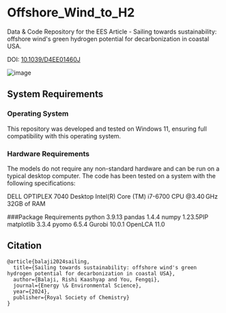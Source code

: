 # Offshore_Wind_to_H2
Data &amp; Code Repository for the EES Article - Sailing towards sustainability: offshore wind's green hydrogen potential for decarbonization in coastal USA.

DOI: [10.1039/D4EE01460J](https://doi.org/10.1039/D4EE01460J)

![image](https://github.com/user-attachments/assets/e8a23f66-0ca1-4e4c-bbee-7b95fc681e58)

## System Requirements

### Operating System
This repository was developed and tested on Windows 11, ensuring full compatibility with this operating system.

### Hardware Requirements
The models do not require any non-standard hardware and can be run on a typical desktop computer. The code has been tested on a system with the following specifications:

DELL OPTIPLEX 7040 Desktop 
Intel(R) Core (TM) i7-6700 CPU @3.40 GHz
32GB of RAM

###Package Requirements
python  3.9.13
pandas  1.4.4
numpy  1.23.5PIP 
matplotlib  3.3.4
pyomo  6.5.4
Gurobi 10.0.1
OpenLCA 11.0
## Citation
```
@article{balaji2024sailing,
  title={Sailing towards sustainability: offshore wind's green hydrogen potential for decarbonization in coastal USA},
  author={Balaji, Rishi Kaashyap and You, Fengqi},
  journal={Energy \& Environmental Science},
  year={2024},
  publisher={Royal Society of Chemistry}
}
```
